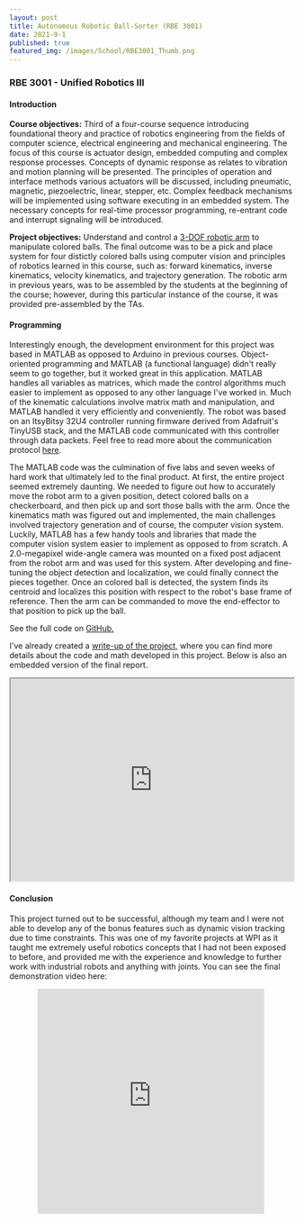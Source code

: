 ```yaml
---
layout: post
title: Autonomous Robotic Ball-Sorter (RBE 3001)
date: 2021-9-1
published: true
featured_img: /images/School/RBE3001_Thumb.png
---
```

### RBE 3001 - Unified Robotics III
#### Introduction
**Course objectives:**
Third of a four-course sequence introducing foundational theory and practice of robotics engineering from the fields of computer science, electrical engineering and mechanical engineering. The focus of this course is actuator design, embedded computing and complex response processes. Concepts of dynamic response as relates to vibration and motion planning will be presented. The principles of operation and interface methods various actuators will be discussed, including pneumatic, magnetic, piezoelectric, linear, stepper, etc. Complex feedback mechanisms will be implemented using software executing in an embedded system. The necessary concepts for real-time processor programming, re-entrant code and interrupt signaling will be introduced.

<!-- excerpt-start -->
**Project objectives:**
Understand and control a [3-DOF robotic arm](https://github.com/Hephaestus-Arm/HephaestusArm2) to manipulate colored balls. The final outcome was to be a pick and place system for four distictly colored balls using computer vision and principles of robotics learned in this course, such as: forward kinematics, inverse kinematics, velocity kinematics, and trajectory generation. The robotic arm in previous years, was to be assembled by the students at the beginning of the course; however, during this particular instance of the course, it was provided pre-assembled by the TAs.
<!-- excerpt-end -->

#### Programming
Interestingly enough, the development environment for this project was based in MATLAB as opposed to Arduino in previous courses. Object-oriented programming and MATLAB (a functional language) didn't really seem to go together, but it worked great in this application. MATLAB handles all variables as matrices, which made the control algorithms much easier to implement as opposed to any other language I've worked in. Much of the kinematic calculations involve matrix math and manipulation, and MATLAB handled it very efficiently and conveniently. The robot was based on an ItsyBitsy 32U4 controller running firmware derived from Adafruit's TinyUSB stack, and the MATLAB code communicated with this controller through data packets. Feel free to read more about the communication protocol [here](https://github.com/Hephaestus-Arm/HephaestusArm2/blob/main/protocol.md). 

The MATLAB code was the culmination of five labs and seven weeks of hard work that ultimately led to the final product. At first, the entire project seemed extremely daunting. We needed to figure out how to accurately move the robot arm to a given position, detect colored balls on a checkerboard, and then pick up and sort those balls with the arm. Once the kinematics math was figured out and implemented, the main challenges involved trajectory generation and of course, the computer vision system. Luckily, MATLAB has a few handy tools and libraries that made the computer vision system easier to implement as opposed to from scratch. A 2.0-megapixel wide-angle camera was mounted on a fixed post adjacent from the robot arm and was used for this system. After developing and fine-tuning the object detection and localization, we could finally connect the pieces together. Once an colored ball is detected, the system finds its centroid and localizes this position with respect to the robot's base frame of reference. Then the arm can be commanded to move the end-effector to that position to pick up the ball.

See the full code on [GitHub.](https://github.com/bshin100/RBE3001_Team18_Code)

I've already created a [write-up of the project,](https://docs.google.com/document/d/e/2PACX-1vQHKykvX6u-CRCa7uCK8z0v9jJAucZbd0tpX7u06t4mihpYDuXbGYWKSehEkUsPZA/pub) where you can find more details about the code and math developed in this project. Below is also an embedded version of the final report.

<div style="text-align: center;"><iframe src="https://docs.google.com/document/d/e/2PACX-1vQHKykvX6u-CRCa7uCK8z0v9jJAucZbd0tpX7u06t4mihpYDuXbGYWKSehEkUsPZA/pub?embedded=true" width="100%" height="360"></iframe></div>

#### Conclusion
This project turned out to be successful, although my team and I were not able to develop any of the bonus features such as dynamic vision tracking due to time constraints. This was one of my favorite projects at WPI as it taught me extremely useful robotics concepts that I had not been exposed to before, and provided me with the experience and knowledge to further work with industrial robots and anything with joints. You can see the final demonstration video here:

<div style="text-align: center;"><iframe width="80%" height="400" src="https://www.youtube.com/embed/n6jruPJ5bFY?start=137" title="YouTube video player" frameborder="0" allow="accelerometer; autoplay; clipboard-write; encrypted-media; gyroscope; picture-in-picture" allowfullscreen></iframe></div>